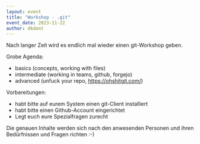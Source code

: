 ```yaml
---
layout: event
title: "Workshop - .git"
event_date: 2023-11-22
author: dkdent
---
```


Nach langer Zeit wird es endlich mal wieder einen git-Workshop geben.

Grobe Agenda:

- basics (concepts, working with files)
- intermediate (working in teams, github, forgejo)
- advanced (unfuck your repo, <https://ohshitgit.com/>)

Vorbereitungen:

- habt bitte auf eurem System einen git-Client installiert
- habt bitte einen Github-Account eingerichtet
- Legt euch eure Spezialfragen zurecht

Die genauen Inhalte werden sich nach den anwesenden Personen und ihren Bedürfnissen und Fragen richten :-)